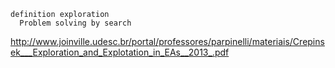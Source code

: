 
```
definition exploration
  Problem solving by search
```

http://www.joinville.udesc.br/portal/professores/parpinelli/materiais/Crepinsek___Exploration_and_Explotation_in_EAs__2013_.pdf

